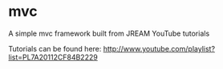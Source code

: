 mvc
===

A simple mvc framework built from JREAM YouTube tutorials

Tutorials can be found here: http://www.youtube.com/playlist?list=PL7A20112CF84B2229